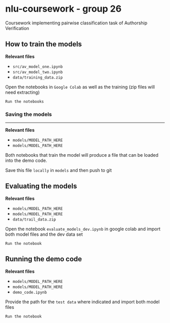 # nlu-coursework - group 26
Coursework implementing pairwise classification task of Authorship Verification

## How to train the models
**Relevant files**
- `src/av_model_one.ipynb`
- `src/av_model_two.ipynb`
- `data/training_data.zip`

Open the notebooks in `Google Colab` as well as the training (zip files will need extracting)

`Run the notebooks`

### Saving the models
---
**Relevant files**
- `models/MODEL_PATH_HERE`
- `models/MODEL_PATH_HERE`

Both notebooks that train the model will produce a file that can be loaded into the demo code.

Save this file `locally` in `models` and then push to git

## Evaluating the models
**Relevant files**
- `models/MODEL_PATH_HERE`
- `models/MODEL_PATH_HERE`
- `data/trail_data.zip`

Open the notebook `evaluate_models_dev.ipynb` in google colab and import both model files and the dev data set

`Run the notebook`

## Running the demo code
**Relevant files**
- `models/MODEL_PATH_HERE`
- `models/MODEL_PATH_HERE`
- `demo_code.ipynb`

Provide the path for the `test data` where indicated and import both model files

`Run the notebook`